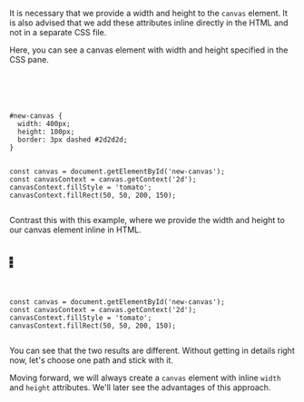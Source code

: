 It is necessary that we provide 
a width and height to the `canvas` 
element. It is also advised that 
we add these attributes inline directly 
in the HTML and not in a separate CSS 
file.

Here, you can see a canvas element 
with width and height specified in the 
CSS pane.

<codeblock type="lesson" language="javascript">
<code>
<panel language="html">
  <canvas id="new-canvas"></canvas>
</panel>
<panel  language="css">
#new-canvas {
  width: 400px;
  height: 100px;
  border: 3px dashed #2d2d2d;
}
</panel>
<panel language="javascript">
const canvas = document.getElementById('new-canvas');
const canvasContext = canvas.getContext('2d');
canvasContext.fillStyle = 'tomato';
canvasContext.fillRect(50, 50, 200, 150);
</panel>
</code>
</codeblock>

Contrast this with this example, where 
we provide the width and height to our 
canvas element inline in HTML.

<codeblock type="lesson" language="javascript">
<code>
<panel language="html">
<canvas id="new-canvas" width="400px" height="100px" style="border: 3px dashed #2d2d2d;"></canvas>
</panel>
<panel  language="css">
</panel>
<panel  language="javascript">
const canvas = document.getElementById('new-canvas');
const canvasContext = canvas.getContext('2d');
canvasContext.fillStyle = 'tomato';
canvasContext.fillRect(50, 50, 200, 150);
</panel>
</code>
</codeblock>

You can see that the two results are 
different. Without getting in details 
right now, let's choose one path and stick 
with it.

Moving forward, we will always create 
a `canvas` element with inline `width` and 
`height` attributes. We'll later see 
the advantages of this approach.
